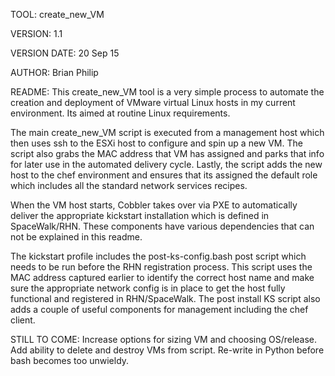 TOOL:						create_new_VM

VERSION:	      1.1

VERSION DATE:	  20 Sep 15

AUTHOR:	        Brian Philip

README:
This create_new_VM tool is a very simple process to automate the creation and deployment of VMware virtual Linux hosts in my current environment. Its aimed at routine Linux requirements.

The main create_new_VM script is executed from a management host which then uses ssh to the ESXi host to configure and spin up a new VM. The script also grabs the MAC address that VM has assigned and parks that info for later use in the automated delivery cycle. Lastly, the script adds the new host to the chef environment and ensures that its assigned the default role which includes all the standard network services recipes. 

When the VM host starts, Cobbler takes over via PXE to automatically deliver the appropriate kickstart installation which is defined in SpaceWalk/RHN. These components have various dependencies that can not be explained in this readme.

The kickstart profile includes the post-ks-config.bash post script which needs to be run before the RHN registration process. This script uses the MAC address captured earlier to identify the correct host name and make sure the appropriate network config is in place to get the host fully functional and registered in RHN/SpaceWalk. The post install KS script also adds a couple of useful components for management including the chef client. 

STILL TO COME: 
Increase options for sizing VM and choosing OS/release. Add ability to delete and destroy VMs from script. Re-write in Python before bash becomes too unwieldy.

